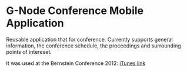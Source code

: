 G-Node Conference Mobile Application
====================================

Reusable application that for conference. Currently supports general information,
the conference schedule, the proceedings and surrounding points of intereset.

It was used at the Bernstein Conference 2012: [iTunes link](https://itunes.apple.com/us/app/bc12/id557712638?mt=8)

